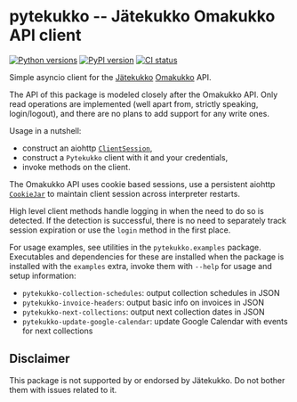 # pytekukko -- Jätekukko Omakukko API client

[![Python versions](https://img.shields.io/pypi/pyversions/pytekukko.svg)](https://pypi.org/project/pytekukko/)
[![PyPI version](https://badge.fury.io/py/pytekukko.svg)](https://badge.fury.io/py/pytekukko)
[![CI status](https://github.com/scop/pytekukko/workflows/check/badge.svg)](https://github.com/scop/pytekukko/actions?query=workflow%3Acheck)

Simple asyncio client for the [Jätekukko](https://www.jatekukko.fi)
[Omakukko](https://tilasto.jatekukko.fi/indexservice2.jsp) API.

The API of this package is modeled closely after the Omakukko
API. Only read operations are implemented (well apart from, strictly
speaking, login/logout), and there are no plans to add support for any
write ones.

Usage in a nutshell:

- construct an aiohttp [`ClientSession`](https://docs.aiohttp.org/en/stable/client_reference.html#client-session),
- construct a `Pytekukko` client with it and your credentials,
- invoke methods on the client.

The Omakukko API uses cookie based sessions, use a persistent aiohttp
[`CookieJar`](https://docs.aiohttp.org/en/stable/client_reference.html#cookiejar)
to maintain client session across interpreter restarts.

High level client methods handle logging in when the need to do so is
detected. If the detection is successful, there is no need to
separately track session expiration or use the `login` method in the
first place.

For usage examples, see utilities in the `pytekukko.examples`
package. Executables and dependencies for these are installed when the
package is installed with the `examples` extra, invoke them with
`--help` for usage and setup information:

- `pytekukko-collection-schedules`: output collection schedules in JSON
- `pytekukko-invoice-headers`: output basic info on invoices in JSON
- `pytekukko-next-collections`: output next collection dates in JSON
- `pytekukko-update-google-calendar`: update Google Calendar with
  events for next collections

## Disclaimer

This package is not supported by or endorsed by Jätekukko. Do not
bother them with issues related to it.
